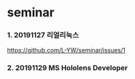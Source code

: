 # seminar

### 1. 20191127 리얼리눅스  
https://github.com/L-YW/seminar/issues/1

### 2. 20191129 MS Hololens Developer  
